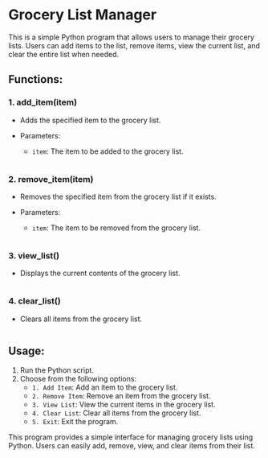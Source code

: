 # Grocery List Manager

This is a simple Python program that allows users to manage their grocery lists. Users can add items to the list, remove items, view the current list, and clear the entire list when needed.

## Functions:

### 1. add_item(item)
- Adds the specified item to the grocery list.
- Parameters:
  - `item`: The item to be added to the grocery list.

  ```

### 2. remove_item(item)
- Removes the specified item from the grocery list if it exists.
- Parameters:
  - `item`: The item to be removed from the grocery list.

  ```

### 3. view_list()
- Displays the current contents of the grocery list.

  ```

### 4. clear_list()
- Clears all items from the grocery list.

  ```

## Usage:

1. Run the Python script.
2. Choose from the following options:
   - `1. Add Item`: Add an item to the grocery list.
   - `2. Remove Item`: Remove an item from the grocery list.
   - `3. View List`: View the current items in the grocery list.
   - `4. Clear List`: Clear all items from the grocery list.
   - `5. Exit`: Exit the program.





This program provides a simple interface for managing grocery lists using Python. Users can easily add, remove, view, and clear items from their list.

